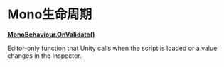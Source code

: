 # Mono生命周期

****[**MonoBehaviour.OnValidate()**](https://docs.unity3d.com/ScriptReference/MonoBehaviour.OnValidate.html)****

Editor-only function that Unity calls when the script is loaded or a value changes in the Inspector.

